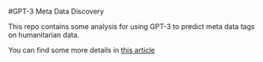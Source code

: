 #GPT-3 Meta Data Discovery

This repo contains some analysis for using GPT-3 to predict meta data tags on humanitarian data.

You can find some more details in [this article](https://medium.com/@astrobagel/predicting-metadata-for-humanitarian-datasets-using-gpt-3-b104be17716d)
